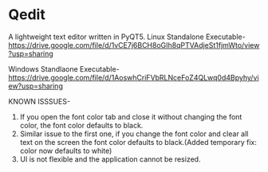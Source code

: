 # Qedit
A lightweight text editor written in PyQT5.
Linux Standalone Executable- https://drive.google.com/file/d/1vCE7j6BCH8oGIh8qPTVAdjeSt1fjmWto/view?usp=sharing

Windows Standlaone Executable- https://drive.google.com/file/d/1AoswhCriFVbRLNceFoZ4QLwq0d4Bpyhy/view?usp=sharing

KNOWN ISSSUES-
1. If you open the font color tab and close it without changing the font color, the font color defaults to black.
2. Similar issue to the first one, if you change the font color and clear all text on the screen the font color defaults to black.(Added temporary fix: color now defaults to white)
3. UI is not flexible and the application cannot be resized.
